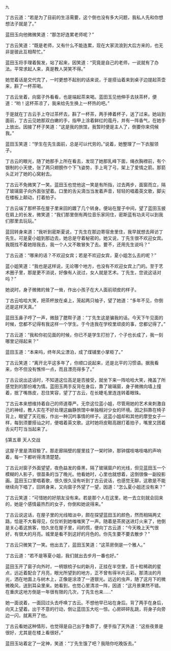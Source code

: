     九 

   丁古云道：“若是为了目前的生活需要，这个倒也没有多大问题，我私人先和你想想法子就是了。”

   蓝田玉向他微微笑道：“那怎好连累老师呢？”

   丁古云笑道：“既是老师，又有什么不能连累，现在大家流浪到大后方来的，也无非是彼此互相帮忙。”

   蓝田玉将手理着鬓发，站了起来，因笑道：“究竟是自己的老师，一说就有了办法。平常求起人来，真是教人哭笑不得。”

   她觉着话是交代完了，一时更想不起别的话来说，于是搭讪着来到桌子边提起茶壶来，斟了一杯茶喝。

   丁古云坐着，向窗子外看看，也是端起茶来喝。蓝田玉见他伸手去扶茶杯，便道：“哟！这杯茶凉了，我来给先生换上一杯热的吧。”

   于是就在丁古云手上夺过茶杯去，斟了一杯茶，两手捧着杯子，送了过来。她站到面前，丁古云见她那双白嫩的手，指甲上涂着鲜红的蔻丹，并有一阵香气，在她手上放出。因接了杯子笑道：“这是我的旅馆，我暂时便是主人了，倒要你来伺候我。”

   蓝田玉笑道：“学生在先生面前，总是可以代劳的。”说着，她整理了一下衣服领子。

   丁古云的眼光，随了她那手上所在看去，发现了她那乳峰下面，绳衣胸襟前，有个银制的小天使，张了两只翅膀作个下飞姿势，手上弯了弓，架上了爱情之箭。那箭头正对了她的心窝射去。

   丁古云不免微笑了一笑。蓝田玉也觉他这一笑是有所指，过去两步，面窗而立，隔了玻璃窗子向外面张望着。口里的舌尖滴当当发着声音，轻轻的唱着英文歌，脚尖在楼板上颠动，打着拍子。

   丁古云端了那杯茶在屋子里来回的踱了几个转身。便站在屋子中间，望了蓝田玉披在肩上的长发，微笑道：“我们那里倒有两位音乐家同住，密斯蓝有功夫可以到我们那里去玩玩。”

   蓝回转身来道：“我听到密斯夏说，丁先生在那边寄宿舍里住，我早就想去拜访丁先生。可是夏小姐到那边去，她总是守着秘密的。她又说，丁先生很不欢迎女宾。我既找不着她陪我去，我一个人又不敢冒失了去。要不，还用先生说吗？”

   丁古云道：“哪来的话？不欢迎女宾；若是不欢迎女宾，夏小姐怎么去的呢？”

   蓝小姐笑道：“我也是这样说，无论哪个地方，也没有不欢迎女宾上门的。至于艺术圈子里，那是更不消说，好像有人说过，女人就是艺术。丁先生，您说这话对吗？”

   她说时，身子微微的耸了一耸，作出小孩子在大人面前顽皮的样子。

   丁古云哈哈大笑，把茶杯放在桌上，笼起两只袖子，望了她道：“多年不见，你倒还是这样天真。”

   蓝田玉鼻子哼了一声，微鼓了腮帮子道：“丁先生这是骗我的话。今天下午见面的时候，您都不记得有我这样一个学生。于今连我在学校里顽皮的事，您都记得了。”

   丁古云道：“我和你初见面的时候，你已不是学生打扮了，个子也长成了，我一刻哪里记得起来？”

   蓝田玉道：“本来吗，终年风尘漂泊，成了煤铺里小掌柜了。”

   丁古云笑道：“离开北平这多年了，你顺口说起来，还是北平的习惯语。据我看来，你不但没有憔悴一点，而且漂亮得多了。”

   丁古云说出这话时，不知道这位高足是否接受，就坐下来一阵哈哈大笑，掩盖了所感觉到的那份难为情。蓝田玉两手反背在身后，靠了玻璃窗，身子微微向墙上撞着，抿了嘴唇皮，忍住笑容，望了丁古云，在长睫毛里连连转着眼珠。

   丁古云本来想维持着自己的师道尊严。无奈这位蓝小姐，尽管用她的艺术来刺激自己的神经，教人实在不好处理这幽静旅馆中单独相对少女的环境。因之斜靠在椅子背上，眼望了天花板，作出一种沉吟事情的样子。这蓝小姐却和其他的摩登女子一样，每到须要搭讪之时，便唱着英文歌。这时她将皮鞋高跟打着拍子，嘴里又团着舌尖叮叮当当起来了。

   §第五章 天人交战

   这屋子里是清寂极了。那走廊隔壁的屋里挂了一架时钟，那钟摆吱咯吱咯的声响着，每一下都听得清清楚楚。

   丁古云对窗子外面望望，夜色益发的昏黑，隔了玻璃窗户的光线，但见蓝田玉一个模糊的人影子，很苗条的当了晚光。他看她时，心里也就想着，这倒很像一副投影画。蓝田玉口里唱着歌，很久很久没有听到丁古云说话，也感觉无聊，这歌是不能继续向下唱了，回转身来，又向窗子外望了一望，因道：“怎么夏小姐还没有来？”

   丁古云笑道：“可惜她的好朋友没有来。若是那个人在这里，她一去立刻就会回来的，她是个感情最热烈的女子，你倒和她说得来。”

   丁古云说这话，在屋子里的光线暗淡中，颇在探望蓝田玉的颜色，然而相隔两丈路，恰是不大看得见，仅仅听到她嗤嗤笑了一声。随着是茶房送进灯火来了，他倒是关心着这旅客，怕久坐在屋子里，闷的慌，便向丁古云道：“今天晚上天气很好，有很大的月亮。城里是看不到这好的月色的。你先生要不要去散步？”

   丁古云只微笑了一笑。他出去了，蓝田玉笑道：“这茶房倒是一个雅人。”

   丁古云道：“若不是等夏小姐，我们就出去步月一番也好。”

   蓝田玉开了窗子向外时，一柄银梳子似的新月，正挂在半空里，百十粒稀疏的星点，远近着配合了月亮，眼光所望到的地方，正不曾有得半片云彩。那清淡的月光，洒在地面上与树木上，正像是涂漆了一道银光。远近的虫声，随了这月下的微微晚风，送到耳朵里来。她看到，也觉心里清凉一阵，因道：“这月景果然不错。在重庆这地方倒是一年很有限的几次，丁先生也来……”

   她一面说着，一面回过头去呼唤丁古云。不想他早已站在身后。背了两手在身后，向天上望着。出于不意的行动，倒让蓝田玉大吃一惊。心房砰砰乱跳，将身子向旁边一闪，就离开了他。

   丁古云看她这种情形，也觉得是自己出于鲁莽了，便手指了天外道：“这些夜景是很好，尤其是在楼上看很好。”

   蓝田玉站着定了一定神，笑道：“丁先生饿了吧？我陪你吃晚饭去。”

